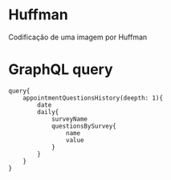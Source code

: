 # Huffman
Codificação de uma imagem por Huffman

# GraphQL query

```
query{
    appointmentQuestionsHistory(deepth: 1){
        date
        daily{
            surveyName
            questionsBySurvey{
                name
                value
            }
        }                                                                                                            
    }
}
```
